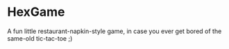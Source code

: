 # HexGame
A fun little restaurant-napkin-style game, in case you ever get bored of the same-old tic-tac-toe ;)

